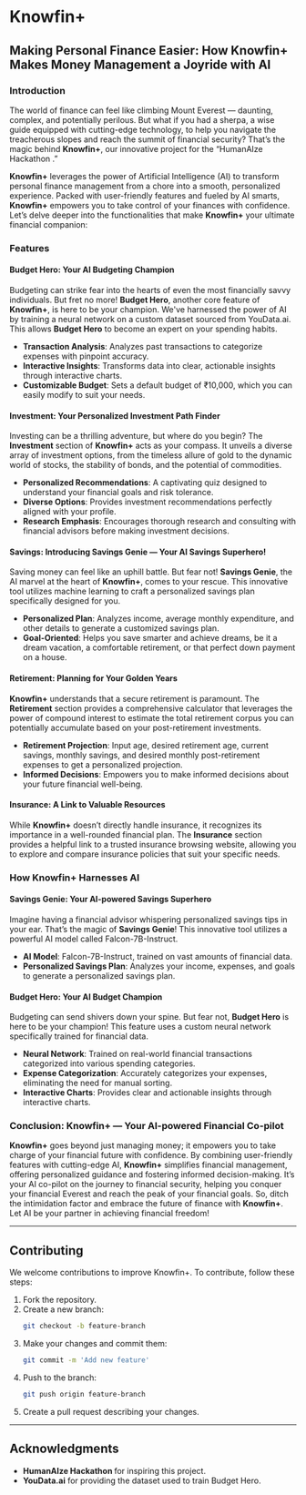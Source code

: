 # Knowfin+

## Making Personal Finance Easier: How Knowfin+ Makes Money Management a Joyride with AI

### Introduction

The world of finance can feel like climbing Mount Everest — daunting, complex, and potentially perilous. But what if you had a sherpa, a wise guide equipped with cutting-edge technology, to help you navigate the treacherous slopes and reach the summit of financial security? That’s the magic behind **Knowfin+**, our innovative project for the “HumanAIze Hackathon <FinTech Edition>.”

**Knowfin+** leverages the power of Artificial Intelligence (AI) to transform personal finance management from a chore into a smooth, personalized experience. Packed with user-friendly features and fueled by AI smarts, **Knowfin+** empowers you to take control of your finances with confidence. Let’s delve deeper into the functionalities that make **Knowfin+** your ultimate financial companion:

### Features

#### Budget Hero: Your AI Budgeting Champion

Budgeting can strike fear into the hearts of even the most financially savvy individuals. But fret no more! **Budget Hero**, another core feature of **Knowfin+**, is here to be your champion. We've harnessed the power of AI by training a neural network on a custom dataset sourced from YouData.ai. This allows **Budget Hero** to become an expert on your spending habits.

- **Transaction Analysis**: Analyzes past transactions to categorize expenses with pinpoint accuracy.
- **Interactive Insights**: Transforms data into clear, actionable insights through interactive charts.
- **Customizable Budget**: Sets a default budget of ₹10,000, which you can easily modify to suit your needs.

#### Investment: Your Personalized Investment Path Finder

Investing can be a thrilling adventure, but where do you begin? The **Investment** section of **Knowfin+** acts as your compass. It unveils a diverse array of investment options, from the timeless allure of gold to the dynamic world of stocks, the stability of bonds, and the potential of commodities.

- **Personalized Recommendations**: A captivating quiz designed to understand your financial goals and risk tolerance.
- **Diverse Options**: Provides investment recommendations perfectly aligned with your profile.
- **Research Emphasis**: Encourages thorough research and consulting with financial advisors before making investment decisions.

#### Savings: Introducing Savings Genie — Your AI Savings Superhero!

Saving money can feel like an uphill battle. But fear not! **Savings Genie**, the AI marvel at the heart of **Knowfin+**, comes to your rescue. This innovative tool utilizes machine learning to craft a personalized savings plan specifically designed for you.

- **Personalized Plan**: Analyzes income, average monthly expenditure, and other details to generate a customized savings plan.
- **Goal-Oriented**: Helps you save smarter and achieve dreams, be it a dream vacation, a comfortable retirement, or that perfect down payment on a house.

#### Retirement: Planning for Your Golden Years

**Knowfin+** understands that a secure retirement is paramount. The **Retirement** section provides a comprehensive calculator that leverages the power of compound interest to estimate the total retirement corpus you can potentially accumulate based on your post-retirement investments.

- **Retirement Projection**: Input age, desired retirement age, current savings, monthly savings, and desired monthly post-retirement expenses to get a personalized projection.
- **Informed Decisions**: Empowers you to make informed decisions about your future financial well-being.

#### Insurance: A Link to Valuable Resources

While **Knowfin+** doesn’t directly handle insurance, it recognizes its importance in a well-rounded financial plan. The **Insurance** section provides a helpful link to a trusted insurance browsing website, allowing you to explore and compare insurance policies that suit your specific needs.

### How Knowfin+ Harnesses AI

#### Savings Genie: Your AI-powered Savings Superhero

Imagine having a financial advisor whispering personalized savings tips in your ear. That’s the magic of **Savings Genie**! This innovative tool utilizes a powerful AI model called Falcon-7B-Instruct.

- **AI Model**: Falcon-7B-Instruct, trained on vast amounts of financial data.
- **Personalized Savings Plan**: Analyzes your income, expenses, and goals to generate a personalized savings plan.

#### Budget Hero: Your AI Budget Champion

Budgeting can send shivers down your spine. But fear not, **Budget Hero** is here to be your champion! This feature uses a custom neural network specifically trained for financial data.

- **Neural Network**: Trained on real-world financial transactions categorized into various spending categories.
- **Expense Categorization**: Accurately categorizes your expenses, eliminating the need for manual sorting.
- **Interactive Charts**: Provides clear and actionable insights through interactive charts.

### Conclusion: Knowfin+ — Your AI-powered Financial Co-pilot

**Knowfin+** goes beyond just managing money; it empowers you to take charge of your financial future with confidence. By combining user-friendly features with cutting-edge AI, **Knowfin+** simplifies financial management, offering personalized guidance and fostering informed decision-making. It’s your AI co-pilot on the journey to financial security, helping you conquer your financial Everest and reach the peak of your financial goals. So, ditch the intimidation factor and embrace the future of finance with **Knowfin+**. Let AI be your partner in achieving financial freedom!

---

## Contributing

We welcome contributions to improve Knowfin+. To contribute, follow these steps:

1. Fork the repository.
2. Create a new branch:
    ```bash
    git checkout -b feature-branch
    ```
3. Make your changes and commit them:
    ```bash
    git commit -m 'Add new feature'
    ```
4. Push to the branch:
    ```bash
    git push origin feature-branch
    ```
5. Create a pull request describing your changes.

---

## Acknowledgments

- **HumanAIze Hackathon <FinTech Edition>** for inspiring this project.
- **YouData.ai** for providing the dataset used to train Budget Hero.

